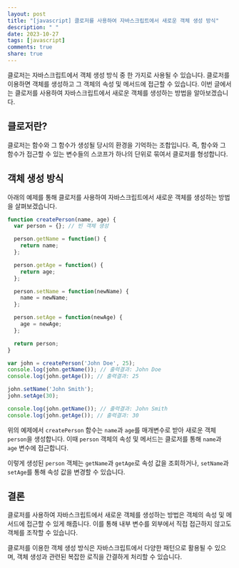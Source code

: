 ```yaml
---
layout: post
title: "[javascript] 클로저를 사용하여 자바스크립트에서 새로운 객체 생성 방식"
description: " "
date: 2023-10-27
tags: [javascript]
comments: true
share: true
---
```


클로저는 자바스크립트에서 객체 생성 방식 중 한 가지로 사용될 수 있습니다. 클로저를 이용하면 객체를 생성하고 그 객체의 속성 및 메서드에 접근할 수 있습니다. 이번 글에서는 클로저를 사용하여 자바스크립트에서 새로운 객체를 생성하는 방법을 알아보겠습니다.

## 클로저란?

클로저는 함수와 그 함수가 생성될 당시의 환경을 기억하는 조합입니다. 즉, 함수와 그 함수가 접근할 수 있는 변수들의 스코프가 하나의 단위로 묶여서 클로저를 형성합니다.

## 객체 생성 방식

아래의 예제를 통해 클로저를 사용하여 자바스크립트에서 새로운 객체를 생성하는 방법을 살펴보겠습니다.

```javascript
function createPerson(name, age) {
  var person = {}; // 빈 객체 생성

  person.getName = function() {
    return name;
  };

  person.getAge = function() {
    return age;
  };

  person.setName = function(newName) {
    name = newName;
  };

  person.setAge = function(newAge) {
    age = newAge;
  };

  return person;
}

var john = createPerson('John Doe', 25);
console.log(john.getName()); // 출력결과: John Doe
console.log(john.getAge()); // 출력결과: 25

john.setName('John Smith');
john.setAge(30);

console.log(john.getName()); // 출력결과: John Smith
console.log(john.getAge()); // 출력결과: 30
```

위의 예제에서 `createPerson` 함수는 `name`과 `age`를 매개변수로 받아 새로운 객체 `person`을 생성합니다. 이때 `person` 객체의 속성 및 메서드는 클로저를 통해 `name`과 `age` 변수에 접근합니다.

이렇게 생성된 `person` 객체는 `getName`과 `getAge`로 속성 값을 조회하거나, `setName`과 `setAge`를 통해 속성 값을 변경할 수 있습니다.

## 결론

클로저를 사용하여 자바스크립트에서 새로운 객체를 생성하는 방법은 객체의 속성 및 메서드에 접근할 수 있게 해줍니다. 이를 통해 내부 변수를 외부에서 직접 접근하지 않고도 객체를 조작할 수 있습니다.

클로저를 이용한 객체 생성 방식은 자바스크립트에서 다양한 패턴으로 활용될 수 있으며, 객체 생성과 관련된 복잡한 로직을 간결하게 처리할 수 있습니다.